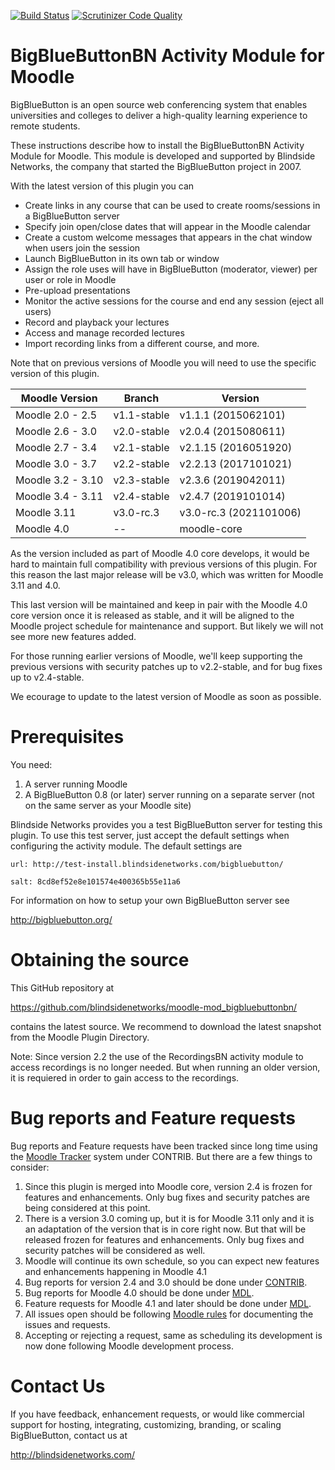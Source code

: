 [![Build Status](https://travis-ci.org/blindsidenetworks/moodle-mod_bigbluebuttonbn.svg?branch=master)](https://travis-ci.org/blindsidenetworks/moodle-mod_bigbluebuttonbn)
[![Scrutinizer Code Quality](https://scrutinizer-ci.com/g/blindsidenetworks/moodle-mod_bigbluebuttonbn/badges/quality-score.png?b=master)](https://scrutinizer-ci.com/g/blindsidenetworks/moodle-mod_bigbluebuttonbn/?branch=master)

BigBlueButtonBN Activity Module for Moodle
==========================================
BigBlueButton is an open source web conferencing system that enables universities and colleges to deliver a high-quality learning experience to remote students.

These instructions describe how to install the BigBlueButtonBN Activity Module for Moodle.  This module is developed and supported by Blindside Networks, the company that started the BigBlueButton project in 2007.

With the latest version of this plugin you can

- Create links in any course that can be used to create rooms/sessions in a BigBlueButton server
- Specify join open/close dates that will appear in the Moodle calendar
- Create a custom welcome messages that appears in the chat window when users join the session
- Launch BigBlueButton in its own tab or window
- Assign the role uses will have in BigBlueButton (moderator, viewer) per user or role in Moodle
- Pre-upload presentations
- Monitor the active sessions for the course and end any session (eject all users)
- Record and playback your lectures
- Access and manage recorded lectures
- Import recording links from a different course, and more.


Note that on previous versions of Moodle you will need to use the specific version of this plugin.

| Moodle Version    |  Branch      | Version                   |
|-------------------|--------------|---------------------------|
| Moodle 2.0 - 2.5  | v1.1-stable  | v1.1.1  (2015062101)      |
| Moodle 2.6 - 3.0  | v2.0-stable  | v2.0.4  (2015080611)      |
| Moodle 2.7 - 3.4  | v2.1-stable  | v2.1.15 (2016051920)      |
| Moodle 3.0 - 3.7  | v2.2-stable  | v2.2.13 (2017101021)      |
| Moodle 3.2 - 3.10 | v2.3-stable  | v2.3.6  (2019042011)      |
| Moodle 3.4 - 3.11 | v2.4-stable  | v2.4.7  (2019101014)      |
| Moodle 3.11       | v3.0-rc.3    | v3.0-rc.3 (2021101006)    |
| Moodle 4.0        |      --      | moodle-core               |


As the version included as part of Moodle 4.0 core develops, it would be hard to maintain full compatibility with previous versions of this plugin. For this reason the last major release will be v3.0, which was written for Moodle 3.11 and 4.0.

This last version will be maintained and keep in pair with the Moodle 4.0 core version once it is released as stable, and it will be aligned to the Moodle project schedule for maintenance and support. But likely we will not see more new features added.

For those running earlier versions of Moodle, we'll keep supporting the previous versions with security patches up to v2.2-stable, and for bug fixes up to v2.4-stable.

We ecourage to update to the latest version of Moodle as soon as possible.


Prerequisites
=============
You need:

1.  A server running Moodle
2.  A BigBlueButton 0.8 (or later) server running on a separate server (not on the same server as your Moodle site)

Blindside Networks provides you a test BigBlueButton server for testing this plugin.  To use this test server, just accept the default settings when configuring the activity module.  The default settings are

	url: http://test-install.blindsidenetworks.com/bigbluebutton/

	salt: 8cd8ef52e8e101574e400365b55e11a6

For information on how to setup your own BigBlueButton server see

http://bigbluebutton.org/

Obtaining the source
====================
This GitHub repository at

https://github.com/blindsidenetworks/moodle-mod_bigbluebuttonbn/

contains the latest source. We recommend to download the latest snapshot from the Moodle Plugin Directory.


Note: Since version 2.2 the use of the RecordingsBN activity module to access recordings is no longer needed. But when running an older version, it is requiered in order to gain access to the recordings.

Bug reports and Feature requests
================================

Bug reports and Feature requests have been tracked since long time using the [Moodle Tracker](https://tracker.moodle.org/) system under CONTRIB. But there are a few things to consider:

1. Since this plugin is merged into Moodle core, version 2.4 is frozen for features and enhancements. Only bug fixes and security patches are being considered at this point.
2. There is a version 3.0 coming up, but it is for Moodle 3.11 only and it is an adaptation of the version that is in core right now. But that will be released frozen for features and enhancements. Only bug fixes and security patches will be considered as well.
3. Moodle will continue its own schedule, so you can expect new features and enhancements happening in Moodle 4.1
4. Bug reports for version 2.4 and 3.0 should be done under [CONTRIB](https://tracker.moodle.org/projects/CONTRIB/).
5. Bug reports for Moodle 4.0 should be done under [MDL](https://tracker.moodle.org/projects/MDL/).
6. Feature requests for Moodle 4.1 and later should be done under [MDL](https://tracker.moodle.org/projects/MDL/).
7. All issues open should be following [Moodle rules](https://docs.moodle.org/dev/Tracker_introduction) for documenting the issues and requests.
8. Accepting or rejecting a request, same as scheduling its development is now done following Moodle development process.


Contact Us
==========
If you have feedback, enhancement requests, or would like commercial support for hosting, integrating, customizing, branding, or scaling BigBlueButton, contact us at

http://blindsidenetworks.com/
